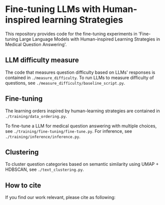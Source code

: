 # Fine-tuning LLMs with Human-inspired learning Strategies

This repository provides code for the fine-tuning experiments in 'Fine-tuning Large Language Models with Human-inspired Learning Strategies in Medical Question Answering'.

## LLM difficulty measure
The code that measures question difficulty based on LLMs' responses is contained in `./measure_difficulty`. To run LLMs to measure difficulty of questions, see `./measure_difficulty/baseline_script.py`.

## Fine-tuning
The learning orders inspired by human-learning strategies are contained in `./training/data_ordering.py`.

To fine-tune a LLM for medical question answering with multiple choices, see `./training/fine-tuning/fine-tune.py`. For inference, see `./training/inference/inference.py`. 

## Clustering 
To cluster question categories based on semantic similarity using UMAP + HDBSCAN, see `./text_clustering.py`.

## How to cite
If you find our work relevant, please cite as following:
